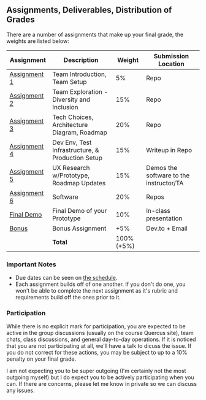 Assignments, Deliverables, Distribution of Grades
---

There are a number of assignments that make up your final grade, the weights are listed below:

| Assignment | Description | Weight | Submission Location |
| --- | --- | --- | --- |
| [Assignment 1](./a1.md) | Team Introduction, Team Setup | 5% | Repo |
| [Assignment 2](./a2.md) | Team Exploration - Diversity and Inclusion | 15% | Repo |
| [Assignment 3](./a3.md) | Tech Choices, Architecture Diagram, Roadmap | 20% | Repo |
| [Assignment 4](./a4.md) | Dev Env, Test Infrastructure, & Production Setup | 15% | Writeup in Repo |
| [Assignment 5](./a5.md) | UX Research w/Prototype, Roadmap Updates | 15% | Demos the software to the instructor/TA |
| [Assignment 6](./a6.md) | Software | 20% | Repos |
| [Final Demo](./final_demo.md) | Final Demo of your Prototype | 10% | In-class presentation |
| [Bonus](./bonus.md) | Bonus Assignment | +5% | Dev.to + Email |
| | **Total** | 100% (+5%) | |

### Important Notes

- Due dates can be seen on [the schedule](../other_pages/schedule.md).
- Each assignment builds off of one another. If you don't do one, you won't be able to complete the next assignment as it's rubric and requirements build off the ones prior to it.

### Participation

While there is no explicit mark for participation, you are expected to be active in the group discussions (usually on the course Quercus site), team chats, class discussions, and general day-to-day operations. If it is noticed that you are not participating at all, we'll have a talk to dicuss the issue. If you do not correct for these actions, you may be subject to up to a 10% penalty on your final grade.

I am not expecting you to be super outgoing (I'm certainly not the most outgoing myself) but I do expect you to be actively participating when you can. If there are concerns, please let me know in private so we can discuss any issues.
